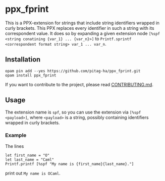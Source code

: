 # ppx_fprint

This is a PPX-extension for strings that include string identifiers wrapped in curly brackets. This PPX replaces every identifier in such a string with its correspondent value. It does so by expanding a given extension node `[%spf <string conatining {var_1} ... {var_n}>]` to `Printf.sprintf <correspondent format string> var_1 ... var_n`.

## Installation

```
opam pin add --yes https://github.com/pitag-ha/ppx_fprint.git
opam install ppx_fprint
```

If you want to contribute to the project, please read
[CONTRIBUTING.md](CONTRIBUTING.md).


## Usage

The extension name is `spf`, so you can use the extension via `[%spf <payload>]`, where `<payload>` is a string, possibly containing identifiers wrapped in curly brackets.

### Example

The lines
```
let first_name = "O"
let last_name = "Caml"
Printf.printf [%spf "My name is {first_name}{last_name}."]
```
print out `My name is OCaml`.